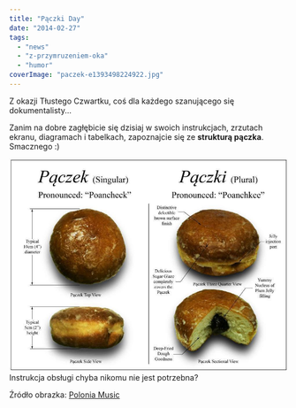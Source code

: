 ```yaml
---
title: "Pączki Day"
date: "2014-02-27"
tags:
  - "news"
  - "z-przymruzeniem-oka"
  - "humor"
coverImage: "paczek-e1393498224922.jpg"
---
```


Z okazji Tłustego Czwartku, coś dla każdego szanującego się dokumentalisty...

Zanim na dobre zagłębicie się dzisiaj w swoich instrukcjach, zrzutach ekranu,
diagramach i tabelkach, zapoznajcie się ze **strukturą pączka**. Smacznego :)

[![paczki](images/paczki.jpg)](http://techwriter.pl/wp-content/uploads/2014/02/paczki.jpg)Instrukcja
obsługi chyba nikomu nie jest potrzebna?

Źródło obrazka:
[Polonia Music](http://www.poloniamusic.com/PaczkiDay.html "Paczek")

